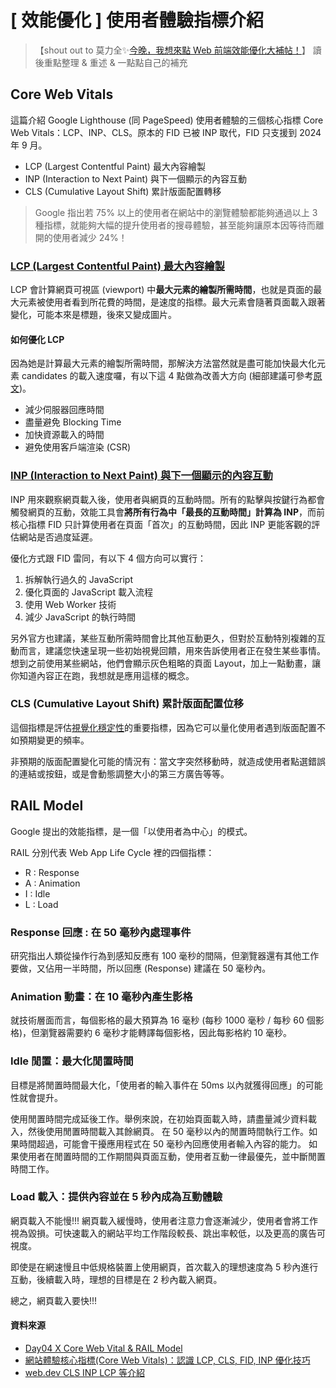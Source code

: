 # \[ 效能優化 ] 使用者體驗指標介紹
>【shout out to 莫力全✨<a href='https://ithelp.ithome.com.tw/users/20113277/ironman/3877' target='_blank'>今晚，我想來點 Web 前端效能優化大補帖！</a>】 
> 讀後重點整理 & 重述 & 一點點自己的補充

## Core Web Vitals
這篇介紹 Google Lighthouse (同 PageSpeed) 使用者體驗的三個核心指標 Core Web Vitals：LCP、INP、CLS。原本的 FID 已被 INP 取代，FID 只支援到 2024 年 9 月。

* LCP (Largest Contentful Paint) 最大內容繪製
* INP (Interaction to Next Paint) 與下一個顯示的內容互動
* CLS (Cumulative Layout Shift) 累計版面配置轉移
> Google 指出若 75% 以上的使用者在網站中的瀏覽體驗都能夠通過以上 3 種指標，就能夠大幅的提升使用者的搜尋體驗，甚至能夠讓原本因等待而離開的使用者減少 24%！


### <a href='https://web.dev/articles/lcp?hl=zh-tw' target='_blank'>LCP (Largest Contentful Paint) 最大內容繪製</a>
LCP 會計算網頁可視區 (viewport) 中**最大元素的繪製所需時間**，也就是頁面的最大元素被使用者看到所花費的時間，是速度的指標。最大元素會隨著頁面載入跟著變化，可能本來是標題，後來又變成圖片。

#### 如何優化 LCP

因為她是計算最大元素的繪製所需時間，那解決方法當然就是盡可能加快最大化元素 candidates 的載入速度囉，有以下這 4 點做為改善大方向 (細部建議可參考<a href='https://ithelp.ithome.com.tw/articles/10267350' target='_blank'>原文</a>)。
* 減少伺服器回應時間
* 盡量避免 Blocking Time
* 加快資源載入的時間
* 避免使用客戶端渲染 (CSR)


### <a href='https://web.dev/articles/inp?hl=zh-tw' target='_blank'>INP (Interaction to Next Paint) 與下一個顯示的內容互動</a>
INP 用來觀察網頁載入後，使用者與網頁的互動時間。所有的點擊與按鍵行為都會觸發網頁的互動，效能工具會**將所有行為中「最長的互動時間」計算為 INP**，而前核心指標 FID 只計算使用者在頁面「首次」的互動時間，因此 INP 更能客觀的評估網站是否過度延遲。

優化方式跟 FID 雷同，有以下 4 個方向可以實行：

1. 拆解執行過久的 JavaScript
2. 優化頁面的 JavaScript 載入流程
3. 使用 Web Worker 技術
4. 減少 JavaScript 的執行時間

另外官方也建議，某些互動所需時間會比其他互動更久，但對於互動特別複雜的互動而言，建議您快速呈現一些初始視覺回饋，用來告訴使用者正在發生某些事情。想到之前使用某些網站，他們會顯示灰色粗略的頁面 Layout，加上一點動畫，讓你知道內容正在跑，我想就是應用這樣的概念。


### CLS (Cumulative Layout Shift) 累計版面配置位移
這個指標是評估<a href='https://web.dev/articles/user-centric-performance-metrics?hl=zh-tw#types_of_metrics' target='_blank'>視覺化穩定性</a>的重要指標，因為它可以量化使用者遇到版面配置不如預期變更的頻率。

非預期的版面配置變化可能的情況有：當文字突然移動時，就造成使用者點選錯誤的連結或按鈕，或是會動態調整大小的第三方廣告等等。


## RAIL Model
Google 提出的效能指標，是一個「以使用者為中心」的模式。

RAIL 分別代表 Web App Life Cycle 裡的四個指標：

* R : Response
* A : Animation
* I : Idle
* L : Load

### Response 回應 : 在 50 毫秒內處理事件
研究指出人類從操作行為到感知反應有 100 毫秒的間隔，但瀏覽器還有其他工作要做，又佔用一半時間，所以回應 (Response) 建議在 50 毫秒內。



### Animation 動畫：在 10 毫秒內產生影格
就技術層面而言，每個影格的最大預算為 16 毫秒 (每秒 1000 毫秒 / 每秒 60 個影格)，但瀏覽器需要約 6 毫秒才能轉譯每個影格，因此每影格約 10 毫秒。



### Idle 閒置：最大化閒置時間
目標是將閒置時間最大化，「使用者的輸入事件在 50ms 以內就獲得回應」的可能性就會提升。

使用閒置時間完成延後工作。舉例來說，在初始頁面載入時，請盡量減少資料載入，然後使用閒置時間載入其餘網頁。
在 50 毫秒以內的閒置時間執行工作。如果時間超過，可能會干擾應用程式在 50 毫秒內回應使用者輸入內容的能力。
如果使用者在閒置時間的工作期間與頁面互動，使用者互動一律最優先，並中斷閒置時間工作。


### Load 載入：提供內容並在 5 秒內成為互動體驗
網頁載入不能慢!!! 網頁載入緩慢時，使用者注意力會逐漸減少，使用者會將工作視為毀損。可快速載入的網站平均工作階段較長、跳出率較低，以及更高的廣告可視度。

即使是在網速慢且中低規格裝置上使用網頁，首次載入的理想速度為 5 秒內進行互動，後續載入時，理想的目標是在 2 秒內載入網頁。

總之，網頁載入要快!!!



#### 資料來源
* <a href='https://ithelp.ithome.com.tw/articles/10267350' target='_blank'>Day04 X Core Web Vital & RAIL Model</a>
* <a href='https://ranking.works/knowledge/core-web-vitals/' target='_blank'>網站體驗核心指標(Core Web Vitals)：認識 LCP, CLS, FID, INP 優化技巧</a>
* <a href='https://web.dev/articles/cls?hl=zh-tw' target='_blank'>web.dev CLS INP LCP 等介紹</a>
